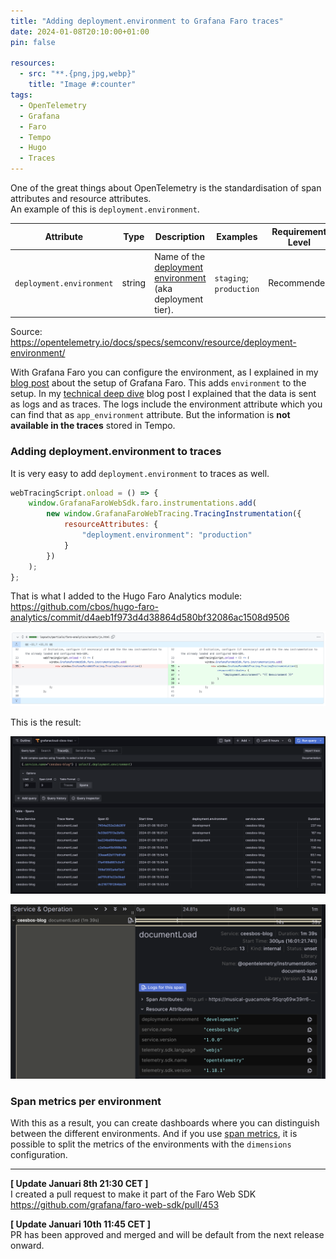 ```yaml
---
title: "Adding deployment.environment to Grafana Faro traces"
date: 2024-01-08T20:10:00+01:00
pin: false

resources:
  - src: "**.{png,jpg,webp}"
    title: "Image #:counter"
tags:
  - OpenTelemetry
  - Grafana
  - Faro
  - Tempo
  - Hugo
  - Traces
---
```


One of the great things about OpenTelemetry is the standardisation of span attributes and resource attributes.   
An example of this is `deployment.environment`.

| Attribute  | Type | Description  | Examples  | Requirement Level |
|---|---|---|---|---|
| `deployment.environment` | string | Name of the [deployment environment](https://wikipedia.org/wiki/Deployment_environment) (aka deployment tier). | `staging`; `production` | Recommended |

Source: https://opentelemetry.io/docs/specs/semconv/resource/deployment-environment/

With Grafana Faro you can configure the environment, as I explained in my [blog post](../20231124-blog-observability-with-grafana-faro) about the setup of Grafana Faro. This adds `environment` to the setup. 
In my [technical deep dive](../20231204-technical-deep-dive-into-grafana-faro) blog post I explained that the data is sent as logs and as traces.
The logs include the environment attribute which you can find that as `app_environment` attribute. 
But the information is **not available in the traces** stored in Tempo.

### Adding deployment.environment to traces

It is very easy to add `deployment.environment` to traces as well.

```js
webTracingScript.onload = () => {
    window.GrafanaFaroWebSdk.faro.instrumentations.add(
        new window.GrafanaFaroWebTracing.TracingInstrumentation({
            resourceAttributes: {
                "deployment.environment": "production"
            }
        })
    );
};
```
That is what I added to the Hugo Faro Analytics module:   
https://github.com/cbos/hugo-faro-analytics/commit/d4aeb1f973d4d38864d580bf32086ac1508d9506   

![Git commit](git_change.png)

This is the result:

![traces with deployment environment](traces_with_deployment_environment.png)

![trace details](trace_details.png)

### Span metrics per environment

With this as a result, you can create dashboards where you can distinguish between the different environments.
And if you use [span metrics](https://github.com/open-telemetry/opentelemetry-collector-contrib/tree/main/connector/spanmetricsconnector), it is possible to split the metrics of the environments with the `dimensions` configuration.

---
**[ Update Januari 8th 21:30 CET ]**   
I created a pull request to make it part of the Faro Web SDK https://github.com/grafana/faro-web-sdk/pull/453

**[ Update Januari 10th 11:45 CET ]**   
PR has been approved and merged and will be default from the next release onward.